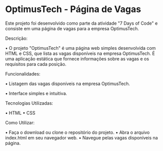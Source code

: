 # OptimusTech - Página de Vagas


Este projeto foi desenvolvido como parte da atividade "7 Days of Code" e consiste em uma página de vagas para a empresa OptimusTech.


Descrição:


• O projeto "OptimusTech" é uma página web simples desenvolvida com HTML e CSS, que lista as vagas disponíveis na empresa OptimusTech. É uma aplicação estática que fornece informações sobre as vagas e os requisitos para cada posição.


Funcionalidades:


• Listagem das vagas disponíveis na empresa OptimusTech.

• Interface simples e intuitiva.


Tecnologias Utilizadas:


• HTML
• CSS


Como Utilizar:


• Faça o download ou clone o repositório do projeto.
• Abra o arquivo index.html em seu navegador web.
• Navegue pelas vagas disponíveis na página.
